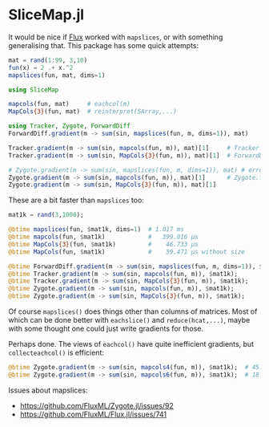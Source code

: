 # SliceMap.jl

It would be nice if [Flux](https://github.com/FluxML/Flux.jl) worked with `mapslices`, 
or with something generalising that. This package has some quick attempts:

```julia
mat = rand(1:99, 3,10)
fun(x) = 2 .+ x.^2
mapslices(fun, mat, dims=1)

using SliceMap

mapcols(fun, mat)     # eachcol(m)
MapCols{3}(fun, mat)  # reinterpret(SArray,...)

using Tracker, Zygote, ForwardDiff
ForwardDiff.gradient(m -> sum(sin, mapslices(fun, m, dims=1)), mat)

Tracker.gradient(m -> sum(sin, mapcols(fun, m)), mat)[1]     # Tracker.forward per slice
Tracker.gradient(m -> sum(sin, MapCols{3}(fun, m)), mat)[1]  # ForwardDiff on slices

# Zygote.gradient(m -> sum(sin, mapslices(fun, m, dims=1)), mat) # errors
Zygote.gradient(m -> sum(sin, mapcols(fun, m)), mat)[1]      # Zygote.forward 
Zygote.gradient(m -> sum(sin, MapCols{3}(fun, m)), mat)[1]
```

These are a bit faster than `mapslices` too:

```julia
mat1k = rand(3,1000);

@btime mapslices(fun, $mat1k, dims=1)  # 1.017 ms
@btime mapcols(fun, $mat1k)            #   399.016 μs
@btime MapCols{3}(fun, $mat1k)         #    46.733 μs
@btime MapCols(fun, $mat1k)            #    59.471 μs without size

@btime ForwardDiff.gradient(m -> sum(sin, mapslices(fun, m, dims=1)), $mat1k); # 372.705 ms
@btime Tracker.gradient(m -> sum(sin, mapcols(fun, m)), $mat1k);               #  70.203 ms
@btime Tracker.gradient(m -> sum(sin, MapCols{3}(fun, m)), $mat1k);            #     255.032 μs, 690.09 KiB
@btime Zygote.gradient(m -> sum(sin, mapcols(fun, m)), $mat1k);                #  20.018 ms, 3.82 MiB
@btime Zygote.gradient(m -> sum(sin, MapCols{3}(fun, m)), $mat1k);             #     354.112 μs
```

Of course `mapslices()` does things other than columns of matrices. 
Most of which can be done better with `eachslice()` and `reduce(hcat,...)`, 
maybe with some thought one could just write gradients for those. 

Perhaps done. The views of `eachcol()` have quite inefficient gradients, 
but `collecteachcol()` is efficient:

```julia
@btime Zygote.gradient(m -> sum(sin, mapcols4(fun, m)), $mat1k);  # 45.616 ms, 49.49 MiB
@btime Zygote.gradient(m -> sum(sin, mapcols6(fun, m)), $mat1k);  # 18.655 ms,  3.37 MiB
```

<!--
Or for the slice/glue functions in [TensorCast](https://github.com/mcabbott/TensorCast.jl),
which now does some mapslices things (and will soon do many more) by chaining such functions.
-->

Issues about mapslices:
* https://github.com/FluxML/Zygote.jl/issues/92
* https://github.com/FluxML/Flux.jl/issues/741

